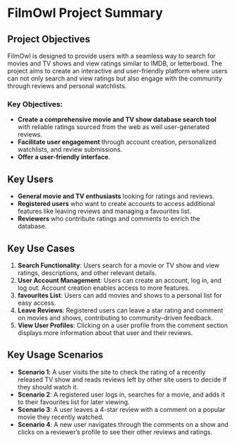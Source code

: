 # FilmOwl Project Summary

## Project Objectives

FilmOwl is designed to provide users with a seamless way to search for movies and TV shows and view ratings similar to IMDB, or letterboxd. The project aims to create an interactive and user-friendly platform where users can not only search and view ratings but also engage with the community through reviews and personal watchlists.

### Key Objectives:

-   **Create a comprehensive movie and TV show database search tool** with reliable ratings sourced from the web as well user-generated reviews.
-   **Facilitate user engagement** through account creation, personalized watchlists, and review submissions.
-   **Offer a user-friendly interface**.

## Key Users

-   **General movie and TV enthusiasts** looking for ratings and reviews.
-   **Registered users** who want to create accounts to access additional features like leaving reviews and managing a favourites list.
-   **Reviewers** who contribute ratings and comments to enrich the database.

## Key Use Cases

1. **Search Functionality**: Users search for a movie or TV show and view ratings, descriptions, and other relevant details.
2. **User Account Management**: Users can create an account, log in, and log out. Account creation enables access to more features.
3. **favourites List**: Users can add movies and shows to a personal list for easy access.
4. **Leave Reviews**: Registered users can leave a star rating and comment on movies and shows, contributing to community-driven feedback.
5. **View User Profiles**: Clicking on a user profile from the comment section displays more information about that user and their reviews.

## Key Usage Scenarios

-   **Scenario 1**: A user visits the site to check the rating of a recently released TV show and reads reviews left by other site users to decide if they should watch it.
-   **Scenario 2**: A registered user logs in, searches for a movie, and adds it to their favourites list for later viewing.
-   **Scenario 3**: A user leaves a 4-star review with a comment on a popular movie they recently watched.
-   **Scenario 4**: A new user navigates through the comments on a show and clicks on a reviewer’s profile to see their other reviews and ratings.
